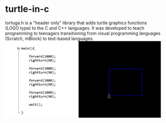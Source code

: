 # turtle-in-c
tortuga.h is a "header only" library that adds turtle graphics functions (LOGO type) to the C and C++ languages. It was developed to teach programming to teenagers transitioning from visual programming languages ​​(Scratch, mBlock) to text-based languages.
![square2](https://github.com/moglione/turtle-in-c/blob/main/images/square1.jpg)
